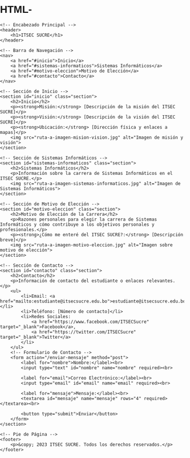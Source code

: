# HTML-
<!DOCTYPE html>
<html lang="es">
<head>
    <meta charset="UTF-8">
    <meta name="viewport" content="width=device-width, initial-scale=1.0">
    <title>ITSEC SUCRE</title>
    <style>
        /* Estilos básicos para diseño */
        body {
            font-family: Arial, sans-serif;
            margin: 0;
            padding: 0;
        }
        header {
            background-color: #003366;
            color: white;
            padding: 10px;
            text-align: center;
        }
        nav {
            display: flex;
            justify-content: center;
            background-color: #0059b3;
            padding: 10px 0;
        }
        nav a {
            color: white;
            padding: 10px 20px;
            text-decoration: none;
            font-weight: bold;
        }
        nav a:hover {
            background-color: #004080;
        }
        .section {
            padding: 20px;
        }
        .section img {
            width: 100%;
            max-width: 400px;
        }
        footer {
            background-color: #003366;
            color: white;
            text-align: center;
            padding: 10px;
            position: fixed;
            width: 100%;
            bottom: 0;
        }
    </style>
</head>
<body>

    <!-- Encabezado Principal -->
    <header>
        <h1>ITSEC SUCRE</h1>
    </header>

    <!-- Barra de Navegación -->
    <nav>
        <a href="#inicio">Inicio</a>
        <a href="#sistemas-informaticos">Sistemas Informáticos</a>
        <a href="#motivo-eleccion">Motivo de Elección</a>
        <a href="#contacto">Contacto</a>
    </nav>

    <!-- Sección de Inicio -->
    <section id="inicio" class="section">
        <h2>Inicio</h2>
        <p><strong>Misión:</strong> [Descripción de la misión del ITSEC SUCRE]</p>
        <p><strong>Visión:</strong> [Descripción de la visión del ITSEC SUCRE]</p>
        <p><strong>Ubicación:</strong> [Dirección física y enlaces a mapas]</p>
        <img src="ruta-a-imagen-mision-vision.jpg" alt="Imagen de misión y visión">
    </section>

    <!-- Sección de Sistemas Informáticos -->
    <section id="sistemas-informaticos" class="section">
        <h2>Sistemas Informáticos</h2>
        <p>Información sobre la carrera de Sistemas Informáticos en el ITSEC SUCRE.</p>
        <img src="ruta-a-imagen-sistemas-informaticos.jpg" alt="Imagen de Sistemas Informáticos">
    </section>

    <!-- Sección de Motivo de Elección -->
    <section id="motivo-eleccion" class="section">
        <h2>Motivo de Elección de la Carrera</h2>
        <p>Razones personales para elegir la carrera de Sistemas Informáticos y cómo contribuye a los objetivos personales y profesionales.</p>
        <p><strong>¿Cómo me enteré del ITSEC SUCRE?:</strong> [Descripción breve]</p>
        <img src="ruta-a-imagen-motivo-eleccion.jpg" alt="Imagen sobre motivo de elección">
    </section>

    <!-- Sección de Contacto -->
    <section id="contacto" class="section">
        <h2>Contacto</h2>
        <p>Información de contacto del estudiante o enlaces relevantes.</p>
        <ul>
            <li>Email: <a href="mailto:estudiante@itsecsucre.edu.bo">estudiante@itsecsucre.edu.bo</a></li>
            <li>Teléfono: [Número de contacto]</li>
            <li>Redes Sociales: 
                <a href="https://www.facebook.com/ITSECSucre" target="_blank">Facebook</a>,
                <a href="https://twitter.com/ITSECSucre" target="_blank">Twitter</a>
            </li>
        </ul>
        <!-- Formulario de Contacto -->
        <form action="/enviar-mensaje" method="post">
            <label for="nombre">Nombre:</label><br>
            <input type="text" id="nombre" name="nombre" required><br>
            
            <label for="email">Correo Electrónico:</label><br>
            <input type="email" id="email" name="email" required><br>
            
            <label for="mensaje">Mensaje:</label><br>
            <textarea id="mensaje" name="mensaje" rows="4" required></textarea><br>
            
            <button type="submit">Enviar</button>
        </form>
    </section>

    <!-- Pie de Página -->
    <footer>
        <p>&copy; 2023 ITSEC SUCRE. Todos los derechos reservados.</p>
    </footer>

</body>
</html>
